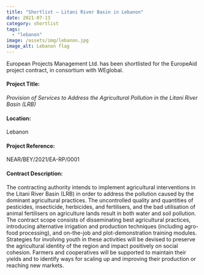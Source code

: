 ```yaml
---
title: "Shortlist – Litani River Basin in Lebanon"
date: 2021-07-13
category: shortlist
tags: 
  - "lebanon"
image: /assets/img/lebanon.jpg
image_alt: Lebanon flag
---
```

European Projects Management Ltd. has been shortlisted for the EuropeAid project contract, in consortium with WEglobal.

#### Project Title:

*Provision of Services to Address the Agricultural Pollution in the Litani River Basin (LRB)*

#### Location:

Lebanon

#### Project Reference:

NEAR/BEY/2021/EA-RP/0001

#### Contract Description:

The contracting authority intends to implement agricultural interventions in the Litani River Basin (LRB) in order to address the pollution caused by the dominant agricultural practices. The uncontrolled quality and quantities of pesticides, insecticide, herbicides, and fertilisers, and the bad utilisation of animal fertilisers on agriculture lands result in both water and soil pollution. The contract scope consists of disseminating best agricultural practices, introducing alternative irrigation and production techniques (including agro-food processing), and on-the-job and plot-demonstration training modules. Strategies for involving youth in these activities will be devised to preserve the agricultural identity of the region and impact positively on social cohesion. Farmers and cooperatives will be supported to maintain their yields and to identify ways for scaling up and improving their production or reaching new markets.
